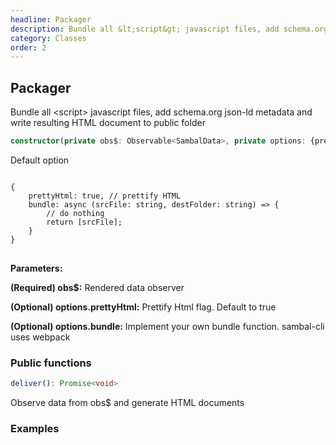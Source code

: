 ```yaml
---
headline: Packager
description: Bundle all &lt;script&gt; javascript files, add schema.org json-ld metadata and write resulting HTML document to public folder
category: Classes
order: 2
---
```


## Packager

<p class="lead">Bundle all &lt;script&gt; javascript files, add schema.org json-ld metadata and write resulting HTML document to public folder</p>


```ts
constructor(private obs$: Observable<SambalData>, private options: {prettyHtml?: boolean, bundle?: BundleFunction} = {})
```
<p class="lead">Default option</p>
<pre>
<code>
{
    prettyHtml: true, // prettify HTML
    bundle: async (srcFile: string, destFolder: string) => {
        // do nothing
        return [srcFile];
    }
}
</code>
</pre>

__Parameters:__

<span class="text-primary">__(Required) obs$:__</span> Rendered data observer

<span class="text-primary">__(Optional) options.prettyHtml:__</span> Prettify Html flag.  Default to true

<span class="text-primary">__(Optional) options.bundle:__</span> Implement your own bundle function.  sambal-cli uses webpack

### __Public functions__

```ts
deliver(): Promise<void>
```

<p class="lead">Observe data from obs$ and generate HTML documents</p>


### __Examples__